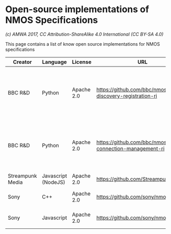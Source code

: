 # Open-source implementations of NMOS Specifications

_(c) AMWA 2017, CC Attribution-ShareAlike 4.0 International (CC BY-SA 4.0)_

This page contains a list of know open source implementations for NMOS specifications

Creator  | Language  | License  | URL | Description
--|---|---|---|--
BBC R&D |  Python | Apache 2.0  | https://github.com/bbc/nmos-discovery-registration-ri | IS-04 Discovery and Registration implementation (used as reference in AMWA workshops).
BBC R&D |  Python | Apache 2.0  | https://github.com/bbc/nmos-connection-management-ri | IS-05 Device Connection Management implementation (used as reference in AMWA workshops).
 Streampunk Media | Javascript (NodeJS)  | Apache 2.0 |  https://github.com/Streampunk/ledger | IS-04 v1.0 APIs
Sony | C++  | Apache 2.0 | https://github.com/sony/nmos-cpp | IS-04 and IS-05 registry and APIs
Sony | Javascript | Apache 2.0 | https://github.com/sony/nmos-js | IS-04 and IS-05 partial client
